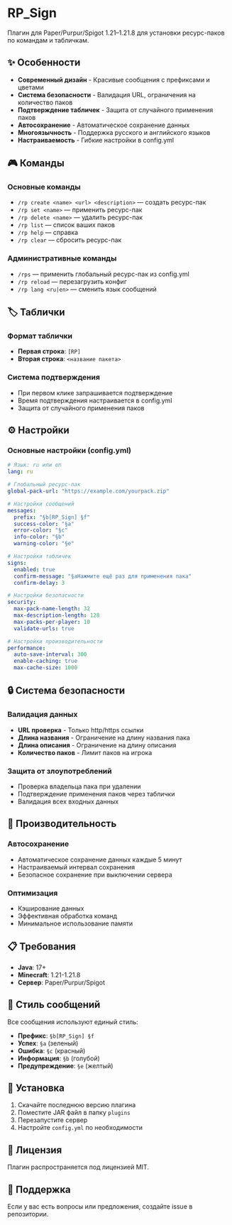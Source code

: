 # RP_Sign

Плагин для Paper/Purpur/Spigot 1.21–1.21.8 для установки ресурс-паков по командам и табличкам.

## ✨ Особенности

- **Современный дизайн** - Красивые сообщения с префиксами и цветами
- **Система безопасности** - Валидация URL, ограничения на количество паков
- **Подтверждение табличек** - Защита от случайного применения паков
- **Автосохранение** - Автоматическое сохранение данных
- **Многоязычность** - Поддержка русского и английского языков
- **Настраиваемость** - Гибкие настройки в config.yml

## 🎮 Команды

### Основные команды
- `/rp create <name> <url> <description>` — создать ресурс-пак
- `/rp set <name>` — применить ресурс-пак
- `/rp delete <name>` — удалить ресурс-пак
- `/rp list` — список ваших паков
- `/rp help` — справка
- `/rp clear` — сбросить ресурс-пак

### Административные команды
- `/rps` — применить глобальный ресурс-пак из config.yml
- `/rp reload` — перезагрузить конфиг
- `/rp lang <ru|en>` — сменить язык сообщений

## 🏷️ Таблички

### Формат таблички
- **Первая строка**: `[RP]`
- **Вторая строка**: `<название пакета>`

### Система подтверждения
- При первом клике запрашивается подтверждение
- Время подтверждения настраивается в config.yml
- Защита от случайного применения паков

## ⚙️ Настройки

### Основные настройки (config.yml)
```yaml
# Язык: ru или en
lang: ru

# Глобальный ресурс-пак
global-pack-url: "https://example.com/yourpack.zip"

# Настройки сообщений
messages:
  prefix: "§b[RP_Sign] §f"
  success-color: "§a"
  error-color: "§c"
  info-color: "§b"
  warning-color: "§e"

# Настройки табличек
signs:
  enabled: true
  confirm-message: "§aНажмите ещё раз для применения пака"
  confirm-delay: 3

# Настройки безопасности
security:
  max-pack-name-length: 32
  max-description-length: 128
  max-packs-per-player: 10
  validate-urls: true

# Настройки производительности
performance:
  auto-save-interval: 300
  enable-caching: true
  max-cache-size: 1000
```

## 🔒 Система безопасности

### Валидация данных
- **URL проверка** - Только http/https ссылки
- **Длина названия** - Ограничение на длину названия пака
- **Длина описания** - Ограничение на длину описания
- **Количество паков** - Лимит паков на игрока

### Защита от злоупотреблений
- Проверка владельца пака при удалении
- Подтверждение применения паков через таблички
- Валидация всех входных данных

## 🚀 Производительность

### Автосохранение
- Автоматическое сохранение данных каждые 5 минут
- Настраиваемый интервал сохранения
- Безопасное сохранение при выключении сервера

### Оптимизация
- Кэширование данных
- Эффективная обработка команд
- Минимальное использование памяти

## 📋 Требования

- **Java**: 17+
- **Minecraft**: 1.21-1.21.8
- **Сервер**: Paper/Purpur/Spigot

## 🎨 Стиль сообщений

Все сообщения используют единый стиль:
- **Префикс**: `§b[RP_Sign] §f`
- **Успех**: `§a` (зеленый)
- **Ошибка**: `§c` (красный)
- **Информация**: `§b` (голубой)
- **Предупреждение**: `§e` (желтый)

## 🔧 Установка

1. Скачайте последнюю версию плагина
2. Поместите JAR файл в папку `plugins`
3. Перезапустите сервер
4. Настройте `config.yml` по необходимости

## 📝 Лицензия

Плагин распространяется под лицензией MIT.

## 🤝 Поддержка

Если у вас есть вопросы или предложения, создайте issue в репозитории.
